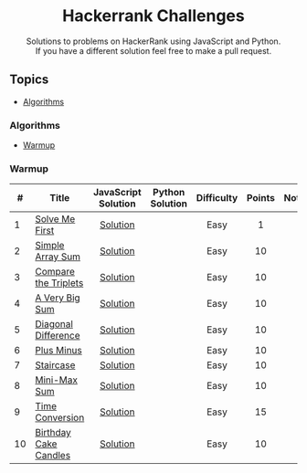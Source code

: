 <h1 align="center">Hackerrank Challenges</h1>
<p align="center">Solutions to problems on HackerRank using JavaScript and Python. <br> If you have a different solution feel free to make a pull request.</p>
<p align="center"></p>

## Topics

- [Algorithms](#algorithms)

### Algorithms

- [Warmup](#warmup)

### Warmup

| #  | Title                                                                                |                                                                    JavaScript Solution                                                                     | Python Solution | Difficulty | Points | Note |
|----|--------------------------------------------------------------------------------------|:----------------------------------------------------------------------------------------------------------------------------------------------------------:|-----------------|:----------:|:------:|------|
| 1  | [Solve Me First](https://www.hackerrank.com/challenges/solve-me-first)               |          [Solution](https://github.com/algorodev/hackerrank-challenges/src/topics/algorithms/subdomains/warmup/solve-me-first/solve-me-first.js)           |                 |    Easy    |   1    |      |
| 2  | [Simple Array Sum](https://www.hackerrank.com/challenges/simple-array-sum)           |        [Solution](https://github.com/algorodev/hackerrank-challenges/src/topics/algorithms/subdomains/warmup/simple-array-sum/simple-array-sum.js)         |                 |    Easy    |   10   |      |
| 3  | [Compare the Triplets](https://www.hackerrank.com/challenges/compare-the-triplets)   |    [Solution](https://github.com/algorodev/hackerrank-challenges/src/topics/algorithms/subdomains/warmup/compare-the-triplets/compare-the-triplets.js)     |                 |    Easy    |   10   |      |
| 4  | [A Very Big Sum](https://www.hackerrank.com/challenges/a-very-big-sum)               | [Solution](https://github.com/algorodev/hackerrank-challenges/src/topics/algorithms/subdomains/warmup/a-very-big-sum/a-very-big-sumdiagonal-difference.js) |                 |    Easy    |   10   |      |
| 5  | [Diagonal Difference](https://www.hackerrank.com/challenges/diagonal-difference)     |     [Solution](https://github.com/algorodev/hackerrank-challenges/src/topics/algorithms/subdomains/warmup/diagonal-difference/diagonal-difference.js)      |                 |    Easy    |   10   |      |
| 6  | [Plus Minus](https://www.hackerrank.com/challenges/plus-minus)                       |              [Solution](https://github.com/algorodev/hackerrank-challenges/src/topics/algorithms/subdomains/warmup/plus-minus/plus-minus.js)               |                 |    Easy    |   10   |      |
| 7  | [Staircase](https://www.hackerrank.com/challenges/staircase)                         |               [Solution](https://github.com/algorodev/hackerrank-challenges/src/topics/algorithms/subdomains/warmup/staircase/staircase.js)                |                 |    Easy    |   10   |      |
| 8  | [Mini-Max Sum](https://www.hackerrank.com/challenges/mini-max-sum)                   |            [Solution](https://github.com/algorodev/hackerrank-challenges/src/topics/algorithms/subdomains/warmup/mini-max-sum/mini-max-sum.js)             |                 |    Easy    |   10   |      |
| 9  | [Time Conversion](https://www.hackerrank.com/challenges/time-conversion)             |         [Solution](https://github.com/algorodev/hackerrank-challenges/src/topics/algorithms/subdomains/warmup/time-conversion/time-conversion.js)          |                 |    Easy    |   15   |      |
| 10 | [Birthday Cake Candles](https://www.hackerrank.com/challenges/birthday-cake-candles) |   [Solution](https://github.com/algorodev/hackerrank-challenges/src/topics/algorithms/subdomains/warmup/birthday-cake-candles/birthday-cake-candles.js)    |                 |    Easy    |   10   |      |

